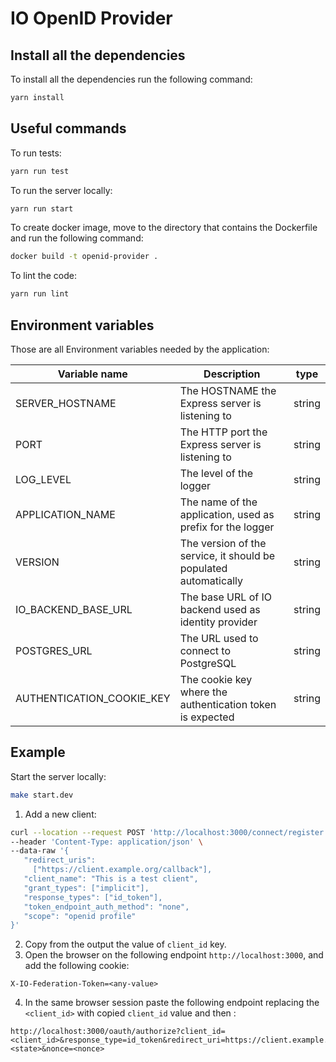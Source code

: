 # IO OpenID Provider

## Install all the dependencies

To install all the dependencies run the following command:

``` sh
yarn install
```

## Useful commands

To run tests:

``` sh
yarn run test
```

To run the server locally:

``` sh
yarn run start
```

To create docker image, move to the directory that contains the Dockerfile and run the following command:

``` sh
docker build -t openid-provider .
```

To lint the code:

``` sh
yarn run lint
```

## Environment variables

Those are all Environment variables needed by the application:

| Variable name             | Description                                                      | type   |
|---------------------------|------------------------------------------------------------------|--------|
| SERVER_HOSTNAME           | The HOSTNAME the Express server is listening to                  | string |
| PORT                      | The HTTP port the Express server is listening to                 | string |
| LOG_LEVEL                 | The level of the logger                                          | string |
| APPLICATION_NAME          | The name of the application, used as prefix for the logger       | string |
| VERSION                   | The version of the service, it should be populated automatically | string |
| IO_BACKEND_BASE_URL       | The base URL of IO backend used as identity provider             | string |
| POSTGRES_URL              | The URL used to connect to PostgreSQL                            | string |
| AUTHENTICATION_COOKIE_KEY | The cookie key where the authentication token is expected        | string |


## Example
Start the server locally:

``` sh
make start.dev
```
1. Add a new client:

``` sh
curl --location --request POST 'http://localhost:3000/connect/register' \
--header 'Content-Type: application/json' \
--data-raw '{
   "redirect_uris":
     ["https://client.example.org/callback"],
   "client_name": "This is a test client",
   "grant_types": ["implicit"],
   "response_types": ["id_token"],
   "token_endpoint_auth_method": "none",
   "scope": "openid profile"
}'
```

2. Copy from the output the value of `client_id` key.
3. Open the browser on the following endpoint `http://localhost:3000`, and add the following cookie:

```
X-IO-Federation-Token=<any-value>
```

4. In the same browser session paste the following endpoint replacing the `<client_id>` with copied `client_id` value and then :

```
http://localhost:3000/oauth/authorize?client_id=<client_id>&response_type=id_token&redirect_uri=https://client.example.org/callback&scope=openid&state=<state>&nonce=<nonce>
```
